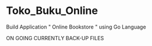# Toko_Buku_Online
Build Application " Online Bookstore " using Go Language

ON GOING
CURRENTLY BACK-UP FILES
